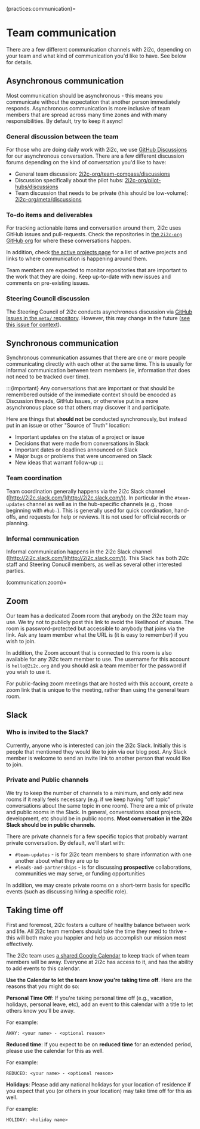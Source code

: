 (practices:communication)=
# Team communication

There are a few different communication channels with 2i2c, depending on your team and what kind of communication you'd like to have.
See below for details.

## Asynchronous communication

Most communication should be asynchronous - this means you communicate without the expectation that another person immediately responds.
Asynchronous communication is more inclusive of team members that are spread across many time zones and with many responsibilities.
By default, try to keep it async!

### General discussion between the team

For those who are doing daily work with 2i2c, we use [GitHub Discussions](https://docs.github.com/en/discussions) for our asynchronous conversation.
There are a few different discussion forums depending on the kind of conversation you'd like to have:

- General team discussion: [2i2c-org/team-compass/discussions](https://github.com/2i2c-org/team-compass/discussions)
- Discussion specifically about the pilot hubs: [2i2c-org/pilot-hubs/discussions](https://github.com/2i2c-org/pilot-hubs/discussions)
- Team discussion that needs to be private (this should be low-volume): [2i2c-org/meta/discussions](https://github.com/2i2c-org/meta/discussions)

### To-do items and deliverables

For tracking actionable items and conversation around them, 2i2c uses GitHub issues and pull-requests.
Check the repositories in [the `2i2c-org` GitHub org](https://github.com/2i2c-org) for where these conversations happen.

In addition, check [the active projects page](../projects/index.md) for a list of active projects and links to where communication is happening around them.

Team members are expected to monitor repositories that are important to the work that they are doing. Keep up-to-date with new issues and comments on pre-existing issues.

### Steering Council discussion

The Steering Council of 2i2c conducts asynchronous discussion via [GitHub Issues in the `meta/` repository](https://github.com/2i2c-org/meta/issues).
However, this may change in the future ([see this issue for context](https://github.com/2i2c-org/meta/issues/182)).


## Synchronous communication

Synchronous communication assumes that there are one or more people communicating directly with each other at the same time.
This is usually for informal communication between team members (ie, information that does not need to be tracked over time).

:::{important}
Any conversations that are important or that should be remembered outside of the immediate context should be encoded as Discussion threads, GitHub Issues, or otherwise put in a more asynchronous place so that others may discover it and participate.

Here are things that **should not** be conducted synchronously, but instead put in an issue or other "Source of Truth" location:

- Important updates on the status of a project or issue
- Decisions that were made from conversations in Slack
- Important dates or deadlines announced on Slack
- Major bugs or problems that were unconvered on Slack
- New ideas that warrant follow-up
:::

### Team coordination

Team coordination generally happens via the 2i2c Slack channel ([http://2i2c.slack.com/](http://2i2c.slack.com/)).
In particular in the `#team-updates` channel as well as in the hub-specific channels (e.g., those beginning with `#hub-`).
This is generally used for quick coordination, hand-offs, and requests for help or reviews.
It is not used for official records or planning.

### Informal communication

Informal communication happens in the 2i2c Slack channel ([http://2i2c.slack.com/](http://2i2c.slack.com/)).
This Slack has both 2i2c staff and Steering Conucil members, as well as several other interested parties.

(communication:zoom)=
## Zoom

Our team has a dedicated Zoom room that anybody on the 2i2c team may use.
We try not to publicly post this link to avoid the likelihood of abuse.
The room is password-protected but accessible to anybody that joins via the link.
Ask any team member what the URL is (it is easy to remember) if you wish to join.

In addition, the Zoom account that is connected to this room is also available for any 2i2c team member to use.
The username for this account is `hello@2i2c.org` and you should ask a team member for the password if you wish to use it.

For public-facing zoom meetings that are hosted with this account, create a zoom link that is unique to the meeting, rather than using the general team room.

## Slack

### Who is invited to the Slack?

Currently, anyone who is interested can join the 2i2c Slack. Initially this is people that mentioned they would like to join via our blog post. Any Slack member is welcome to send an invite link to another person that would like to join.

### Private and Public channels

We try to keep the number of channels to a minimum, and only add new rooms if it really feels necessary (e.g. if we keep having "off topic" conversations about the same topic in one room).
There are a mix of private and public rooms in the Slack. In general, conversations about projects, development, etc should be in public rooms. **Most conversation in the 2i2c Slack should be in public channels**.

There are private channels for a few specific topics that probably warrant private conversation. By default, we'll start with:

- `#team-updates` - is for 2i2c team members to share information with one another about what they are up to
- `#leads-and-partnerships` - is for discussing **prospective** collaborations, communities we may serve, or funding opportunities

In addition, we may create private rooms on a short-term basis for specific events (such as discussing hiring a specific role).

## Taking time off

First and foremost, 2i2c fosters a culture of healthy balance between work and life. All 2i2c team members should take the time they need to thrive - this will both make you happier and help us accomplish our mission most effectively.

The 2i2c team uses [a shared Google Calendar](https://calendar.google.com/calendar/u/2?cid=Y19pNTJqZGNhbTZ0M3FsaDF1NTNqdG42MjNwY0Bncm91cC5jYWxlbmRhci5nb29nbGUuY29t) to keep track of when team members will be away.
Everyone at 2i2c has access to it, and has the ability to add events to this calendar.

**Use the Calendar to let the team know you're taking time off**.
Here are the reasons that you might do so:

**Personal Time Off**: If you're taking personal time off (e.g., vacation, holidays, personal leave, etc), add an event to this calendar with a title to let others know you'll be away.

For example:

```
AWAY: <your name> - <optional reason>
```

**Reduced time**: If you expect to be on **reduced time** for an extended period, please use the calendar for this as well.

For example:

```
REDUCED: <your name> - <optional reason>
```

**Holidays**: Please add any national holidays for your location of residence if you expect that you (or others in your location) may take time off for this as well.

For example:

```
HOLIDAY: <holiday name>
```
